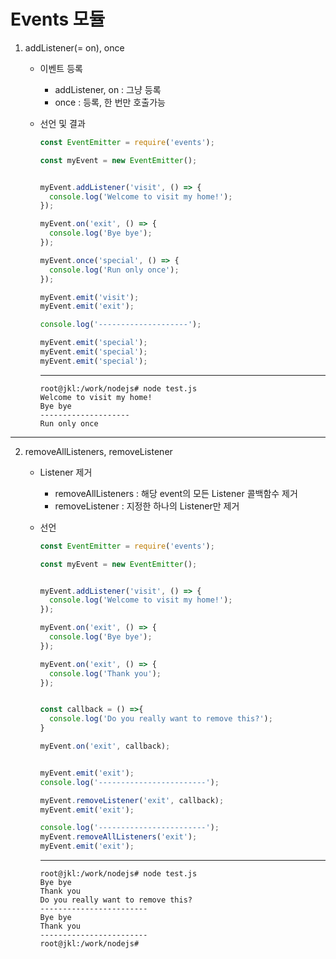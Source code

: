 # Events 모듈

1. addListener(= on), once

   - 이벤트 등록

     - addListener, on : 그냥 등록
     - once : 등록, 한 번만 호출가능

   - 선언 및 결과

     ```js
     const EventEmitter = require('events');
     
     const myEvent = new EventEmitter();
     
     
     myEvent.addListener('visit', () => {
       console.log('Welcome to visit my home!');
     });
     
     myEvent.on('exit', () => {
       console.log('Bye bye');
     });
     
     myEvent.once('special', () => {
       console.log('Run only once');
     });
     
     myEvent.emit('visit');
     myEvent.emit('exit');
     
     console.log('--------------------');
     
     myEvent.emit('special');
     myEvent.emit('special');
     myEvent.emit('special');
     ```

     ---

     

     ```shell
     root@jkl:/work/nodejs# node test.js
     Welcome to visit my home!
     Bye bye
     --------------------
     Run only once
     ```

----------

2. removeAllListeners, removeListener

   - Listener 제거

     - removeAllListeners : 해당 event의 모든 Listener 콜백함수 제거
     - removeListener : 지정한 하나의 Listener만 제거

   - 선언

     ```js
     const EventEmitter = require('events');
     
     const myEvent = new EventEmitter();
     
     
     myEvent.addListener('visit', () => {
       console.log('Welcome to visit my home!');
     });
     
     myEvent.on('exit', () => {
       console.log('Bye bye');
     });
     
     myEvent.on('exit', () => {
       console.log('Thank you');
     });
     
     
     const callback = () =>{
       console.log('Do you really want to remove this?');
     }
     
     myEvent.on('exit', callback);
     
     
     myEvent.emit('exit');
     console.log('------------------------');
     
     myEvent.removeListener('exit', callback);
     myEvent.emit('exit');
     
     console.log('------------------------');
     myEvent.removeAllListeners('exit');
     myEvent.emit('exit');
     ```

     ---

     ```shell
     root@jkl:/work/nodejs# node test.js
     Bye bye
     Thank you
     Do you really want to remove this?
     ------------------------
     Bye bye
     Thank you
     ------------------------
     root@jkl:/work/nodejs#
     ```

     

